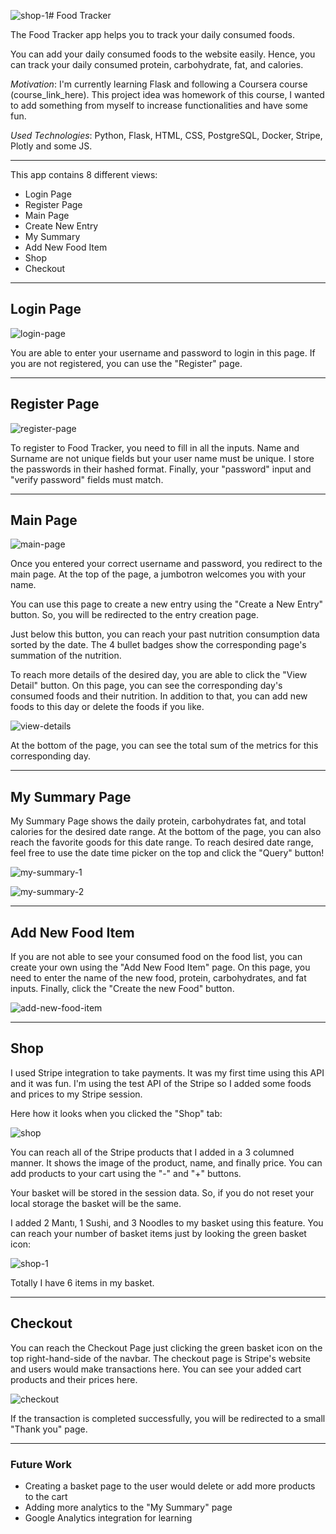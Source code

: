 ![shop-1](https://github.com/atasayginodabasi/food-tracker/assets/89684816/09828b4a-6b23-4894-93b1-f9832cea617f)﻿# Food Tracker

The Food Tracker app helps you to track your daily consumed foods. 

You can add your daily consumed foods to the website easily. Hence, you can track your daily consumed protein, carbohydrate, fat, and calories.

*Motivation*: I'm currently learning Flask and following a Coursera course (course_link_here). This project idea was homework of this course, I wanted to add something from myself to increase functionalities and have some fun.

*Used Technologies*: Python, Flask, HTML, CSS, PostgreSQL, Docker, Stripe, Plotly and some JS. 

---

This app contains 8 different views:
- Login Page
- Register Page
- Main Page
- Create New Entry
- My Summary
- Add New Food Item
- Shop
- Checkout

---

## Login Page

![login-page](https://github.com/atasayginodabasi/food-tracker/assets/89684816/52e46523-7aeb-4d3f-a826-d464ab3db88b)


You are able to enter your username and password to login in this page. If you are not registered, you can use the "Register" page.

---

## Register Page

![register-page](https://github.com/atasayginodabasi/food-tracker/assets/89684816/c8820b7a-bada-4312-b3ba-c1c1a8141ec9)


To register to Food Tracker, you need to fill in all the inputs. Name and Surname are not unique fields but your user name must be unique. I store the passwords in their hashed format. Finally, your "password" input and "verify password" fields must match.

---

## Main Page

![main-page](https://github.com/atasayginodabasi/food-tracker/assets/89684816/76a18284-aadf-4e6e-9e67-b418ca4ccf68)


Once you entered your correct username and password, you redirect to the main page. At the top of the page, a jumbotron welcomes you with your name.

You can use this page to create a new entry using the "Create a New Entry" button. So, you will be redirected to the entry creation page.

Just below this button, you can reach your past nutrition consumption data sorted by the date. The 4 bullet badges show the corresponding page's summation of the nutrition.

To reach more details of the desired day, you are able to click the "View Detail" button. On this page, you can see the corresponding day's consumed foods and their nutrition. In addition to that, you can add new foods to this day or delete the foods if you like.

![view-details](https://github.com/atasayginodabasi/food-tracker/assets/89684816/09efd98e-e7ab-4b1b-8e97-6c7f464f8245)

At the bottom of the page, you can see the total sum of the metrics for this corresponding day.

---

## My Summary Page

My Summary Page shows the daily protein, carbohydrates fat, and total calories for the desired date range. At the bottom of the page, you can also reach the favorite goods for this date range. To reach desired date range, feel free to use the date time picker on the top and click the "Query" button!

![my-summary-1](https://github.com/atasayginodabasi/food-tracker/assets/89684816/a2b5a933-8ce1-476c-bcc1-97e89f274e62)

![my-summary-2](https://github.com/atasayginodabasi/food-tracker/assets/89684816/f354c3d1-f00a-412c-b58d-c70b079c853f)

---

## Add New Food Item

If you are not able to see your consumed food on the food list, you can create your own using the "Add New Food Item" page. On this page, you need to enter the name of the new food, protein, carbohydrates, and fat inputs. Finally, click the "Create the new Food" button.

![add-new-food-item](https://github.com/atasayginodabasi/food-tracker/assets/89684816/edbfdfe3-450d-4fd7-89e8-47e6efe275db)

---

## Shop

I used Stripe integration to take payments. It was my first time using this API and it was fun. I'm using the test API of the Stripe so I added some foods and prices to my Stripe session.

Here how it looks when you clicked the "Shop" tab:

![shop](https://github.com/atasayginodabasi/food-tracker/assets/89684816/ebf7b3a7-589a-4d86-a24c-82d8698aef23)

You can reach all of the Stripe products that I added in a 3 columned manner. It shows the image of the product, name, and finally price. You can add products to your cart using the "-" and "+" buttons.

Your basket will be stored in the session data. So, if you do not reset your local storage the basket will be the same.

I added 2 Mantı, 1 Sushi, and 3 Noodles to my basket using this feature. You can reach your number of basket items just by looking the green basket icon:

![shop-1](https://github.com/atasayginodabasi/food-tracker/assets/89684816/e2d8ee2e-21bc-4df0-9aa8-bd881e97e40b)

Totally I have 6 items in my basket.

---

## Checkout

You can reach the Checkout Page just clicking the green basket icon on the top right-hand-side of the navbar. The checkout page is Stripe's website and users would make transactions here. You can see your added cart products and their prices here.

![checkout](https://github.com/atasayginodabasi/food-tracker/assets/89684816/49832609-d6b2-422f-ba05-d3d434cb852e)

If the transaction is completed successfully, you will be redirected to a small "Thank you" page.


---

### Future Work
- Creating a basket page to the user would delete or add more products to the cart
- Adding more analytics to the "My Summary" page
- Google Analytics integration for learning

